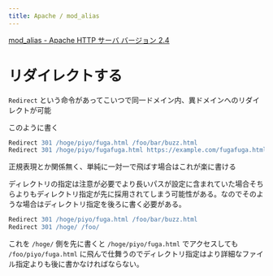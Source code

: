 ```yaml
---
title: Apache / mod_alias
---
```


[mod\_alias \- Apache HTTP サーバ バージョン 2\.4](https://httpd.apache.org/docs/2.4/mod/mod_alias.html)


リダイレクトする
================================================================================
`Redirect` という命令があってこいつで同一ドメイン内、異ドメインへのリダイレクトが可能

このように書く

```apache
Redirect 301 /hoge/piyo/fuga.html /foo/bar/buzz.html
Redirect 301 /hoge/piyo/fugafuga.html https://example.com/fugafuga.html
```

正規表現とか関係無く、単純に一対一で飛ばす場合はこれが楽に書ける

ディレクトリの指定は注意が必要でより長いパスが設定に含まれていた場合そちらよりもディレクトリ指定が先に採用されてしまう可能性がある。なのでそのような場合はディレクトリ指定を後ろに書く必要がある。

```apache
Redirect 301 /hoge/piyo/fuga.html /foo/bar/buzz.html
Redirect 301 /hoge/ /foo/
```


これを `/hoge/` 側を先に書くと `/hoge/piyo/fuga.html` でアクセスしても `/foo/piyo/fuga.html` に飛んで仕舞うのでディレクトリ指定はより詳細なファイル指定よりも後に書かなければならない。


